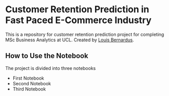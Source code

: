 Customer Retention Prediction in Fast Paced E-Commerce Industry
===================================

This is a repository for customer retention prediction project for completing MSc Business Analytics at UCL. Created by [Louis Bernardus](https://github.com/louisbernardus).

## How to Use the Notebook
The project is divided into three notebooks
* First Notebook
* Second Notebook
* Third Notebook